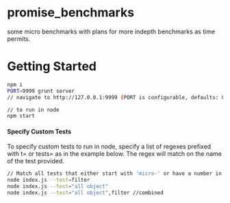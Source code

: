 promise_benchmarks
==================

some micro benchmarks with plans for more indepth benchmarks as time permits.


Getting Started
===============

```sh
npm i
PORT=9999 grunt server
// navigate to http://127.0.0.1:9999 (PORT is configurable, defaults: 8000)
```

```sh
// to run in node
npm start
```
#### Specify Custom Tests
To specify custom tests to run in node, specify a list of regexes prefixed with t= or tests= as in the example below. 
The regex will match on the name of the test provided.

```sh
// Match all tests that either start with 'micro-' or have a number in their name
node index.js --test=filter
node index.js --test="all object"
node index.js --test="all object",filter //combined
```
